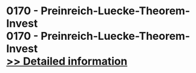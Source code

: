 # 0170 - Preinreich-Luecke-Theorem-Invest<br />0170 - Preinreich-Luecke-Theorem-Invest<br />[>> Detailed information](https://secure.shareit.com/shareit/product.html?productid=301003061&affiliateid=200057808)